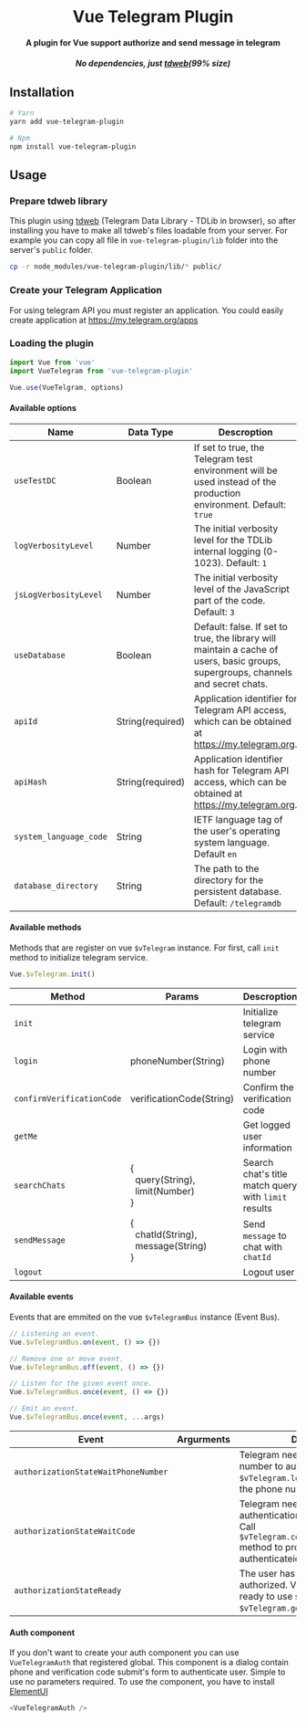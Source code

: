 <h1 align="center"><b>Vue Telegram Plugin</b></h1>
<h4 align="center">A plugin for Vue support authorize and send message in telegram</h4>
<h5 align="center">No dependencies, just <a href="https://www.npmjs.com/package/tdweb">tdweb</a>(99% size)</h5>

## Installation
```bash
# Yarn
yarn add vue-telegram-plugin

# Npm
npm install vue-telegram-plugin
```

## Usage

### Prepare tdweb library
This plugin using <a href="https://www.npmjs.com/package/tdweb">tdweb</a> (Telegram Data Library - TDLib in browser), so after installing you have to make all tdweb's files loadable from your server. For example you can copy all file in `vue-telegram-plugin/lib` folder into the server's `public` folder.

```bash
cp -r node_modules/vue-telegram-plugin/lib/* public/
```

### Create your Telegram Application
For using telegram API you must register an application. You could easily create application at <a href="https://my.telegram.org/apps">https://my.telegram.org/apps</a>

### Loading the plugin

```javascript
import Vue from 'vue'
import VueTelegram from 'vue-telegram-plugin'

Vue.use(VueTelgram, options)
```

#### Available options

Name                  | Data Type   | Descroption
--------------------- | ----------- | -----------
`useTestDC`           | Boolean           | If set to true, the Telegram test environment will be used instead of the production environment. Default: `true`
`logVerbosityLevel`   | Number            | The initial verbosity level for the TDLib internal logging (0-1023). Default: `1`
`jsLogVerbosityLevel` | Number            | The initial verbosity level of the JavaScript part of the code. Default: `3`
`useDatabase`         | Boolean           | Default: false. If set to true, the library will maintain a cache of users, basic groups, supergroups, channels and secret chats.
`apiId`               | String(required)  | Application identifier for Telegram API access, which can be obtained at https://my.telegram.org.
`apiHash`             | String(required)  | Application identifier hash for Telegram API access, which can be obtained at https://my.telegram.org.
`system_language_code`| String            | IETF language tag of the user's operating system language. Default `en`
`database_directory`  | String            | The path to the directory for the persistent database. Default: `/telegramdb`

#### Available methods

Methods that are register on vue `$vTelegram` instance. For first, call `init` method to initialize telegram service.

```javascript
Vue.$vTelegram.init()
```

Method                    | Params                              | Descroption
------------------------- | ----------------------------------- | -----------
`init`                    |                                     | Initialize telegram service
`login`                   | phoneNumber(String)                 | Login with phone number
`confirmVerificationCode` | verificationCode(String)            | Confirm the verification code
`getMe`                   |                                     | Get logged user information
`searchChats`             | {</br> &nbsp;&nbsp;query(String), &nbsp;&nbsp;limit(Number)</br>}    | Search chat's title match query with `limit` results
`sendMessage`             | { </br> &nbsp;&nbsp;chatId(String), &nbsp;&nbsp;message(String) </br>} | Send `message` to chat with `chatId`
`logout`                  |                                     | Logout user


#### Available events

Events that are emmited on the vue `$vTelegramBus` instance (Event Bus).

```javascript
// Listening an event.
Vue.$vTelegramBus.on(event, () => {})

// Remove one or move event.
Vue.$vTelegramBus.off(event, () => {})

// Listen for the given event once.
Vue.$vTelegramBus.once(event, () => {})

// Emit an event.
Vue.$vTelegramBus.once(event, ...args)
```

Event                               | Argurments                          | Descroption
----------------------------------- | ----------------------------------- | -----------
`authorizationStateWaitPhoneNumber` |                                     | Telegram need the user's phone number to authorize. Call `$vTelegram.login` method to provice the phone number.
`authorizationStateWaitCode`        |                                     | Telegram need the the user's authentication code to authorize. Call `$vTelegram.confirmVerificationCode` method to provice the authenticateion code.
`authorizationStateReady`           |                                     | The user has been successfully authorized. VueTelegram is now ready to use such as `$vTelegram.getMe()` ...

#### Auth component

If you don't want to create your auth component you can use `VueTelegramAuth` that registered global. This component is a dialog contain phone and verification code submit's form to authenticate user. Simple to use no parameters required. To use the component, you have to install <a href="https://element.eleme.io/#/en-US">ElementUI</a>

```javascript
<VueTelegramAuth />
```
